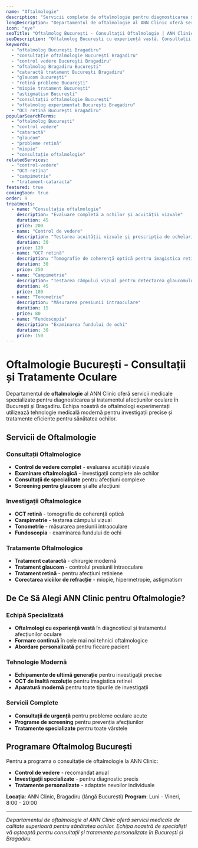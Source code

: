 ```yaml
---
name: "Oftalmologie"
description: "Servicii complete de oftalmologie pentru diagnosticarea și tratamentul afecțiunilor oculare"
longDescription: "Departamentul de oftalmologie al ANN Clinic oferă servicii medicale specializate pentru diagnosticarea și tratamentul afecțiunilor oculare. Echipa noastră de oftalmologi experimentați din București utilizează tehnologie medicală modernă pentru investigații precise și tratamente eficiente pentru sănătatea ochilor."
icon: "eye"
seoTitle: "Oftalmolog București - Consultații Oftalmologie | ANN Clinic"
seoDescription: "Oftalmolog București cu experiență vastă. Consultații oftalmologie, control vedere, cataractă, glaucom, retină. Programează-te la ANN Clinic Bragadiru."
keywords:
  - "oftalmolog București Bragadiru"
  - "consultație oftalmologie București Bragadiru"
  - "control vedere București Bragadiru"
  - "oftalmolog Bragadiru București"
  - "cataractă tratament București Bragadiru"
  - "glaucom București"
  - "retină probleme București"
  - "miopie tratament București"
  - "astigmatism București"
  - "consultații oftalmologie București"
  - "oftalmolog experimentat București Bragadiru"
  - "OCT retină București Bragadiru"
popularSearchTerms:
  - "oftalmolog București"
  - "control vedere"
  - "cataractă"
  - "glaucom"
  - "probleme retină"
  - "miopie"
  - "consultație oftalmologie"
relatedServices:
  - "control-vedere"
  - "OCT-retina"
  - "campimetrie"
  - "tratament-cataracta"
featured: true
comingSoon: true
order: 9
treatments:
  - name: "Consultație oftalmologie"
    description: "Evaluare completă a ochilor și acuității vizuale"
    duration: 45
    price: 200
  - name: "Control de vedere"
    description: "Testarea acuității vizuale și prescripția de ochelari"
    duration: 30
    price: 120
  - name: "OCT retină"
    description: "Tomografie de coherență optică pentru imagistica retinei"
    duration: 30
    price: 250
  - name: "Campimetrie"
    description: "Testarea câmpului vizual pentru detectarea glaucomului"
    duration: 45
    price: 180
  - name: "Tonometrie"
    description: "Măsurarea presiunii intraoculare"
    duration: 15
    price: 80
  - name: "Fundoscopia"
    description: "Examinarea fundului de ochi"
    duration: 30
    price: 150
---
```


# Oftalmologie București - Consultații și Tratamente Oculare

Departamentul de **oftalmologie** al ANN Clinic oferă servicii medicale specializate pentru diagnosticarea și tratamentul afecțiunilor oculare în București și Bragadiru. Echipa noastră de oftalmologi experimentați utilizează tehnologie medicală modernă pentru investigații precise și tratamente eficiente pentru sănătatea ochilor.

## Servicii de Oftalmologie

### Consultații Oftalmologice

- **Control de vedere complet** - evaluarea acuității vizuale
- **Examinare oftalmologică** - investigații complete ale ochilor
- **Consultații de specialitate** pentru afecțiuni complexe
- **Screening pentru glaucom** și alte afecțiuni

### Investigații Oftalmologice

- **OCT retină** - tomografie de coherență optică
- **Campimetrie** - testarea câmpului vizual
- **Tonometrie** - măsurarea presiunii intraoculare
- **Fundoscopia** - examinarea fundului de ochi

### Tratamente Oftalmologice

- **Tratament cataractă** - chirurgie modernă
- **Tratament glaucom** - controlul presiunii intraoculare
- **Tratament retină** - pentru afecțiuni retiniene
- **Corectarea viciilor de refracție** - miopie, hipermetropie, astigmatism

## De Ce Să Alegi ANN Clinic pentru Oftalmologie?

### Echipă Specializată

- **Oftalmologi cu experiență vastă** în diagnosticul și tratamentul afecțiunilor oculare
- **Formare continuă** în cele mai noi tehnici oftalmologice
- **Abordare personalizată** pentru fiecare pacient

### Tehnologie Modernă

- **Echipamente de ultimă generație** pentru investigații precise
- **OCT de înaltă rezoluție** pentru imagistica retinei
- **Aparatură modernă** pentru toate tipurile de investigații

### Servicii Complete

- **Consultații de urgență** pentru probleme oculare acute
- **Programe de screening** pentru prevenția afecțiunilor
- **Tratamente specializate** pentru toate vârstele

## Programare Oftalmolog București

Pentru a programa o consultație de oftalmologie la ANN Clinic:

- **Control de vedere** - recomandat anual
- **Investigații specializate** - pentru diagnostic precis
- **Tratamente personalizate** - adaptate nevoilor individuale

**Locația**: ANN Clinic, Bragadiru (lângă București)
**Program**: Luni - Vineri, 8:00 - 20:00

---

_Departamentul de oftalmologie al ANN Clinic oferă servicii medicale de calitate superioară pentru sănătatea ochilor. Echipa noastră de specialiști vă așteaptă pentru consultații și tratamente personalizate în București și Bragadiru._
